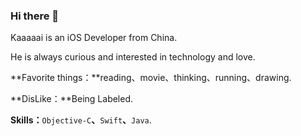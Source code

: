 ### Hi there 👋

Kaaaaai is an iOS Developer from China.

He is always curious and interested in technology and love.

**Favorite things：**reading、movie、thinking、running、drawing.

**DisLike：**Being Labeled.

**Skills：**`Objective-C`**、**`Swift`**、**`Java`.

<!--
**kaaaaai/kaaaaai** is a ✨ _special_ ✨ repository because its `README.md` (this file) appears on your GitHub profile.

Here are some ideas to get you started:

- 🔭 I’m currently working on ...
- 🌱 I’m currently learning ...
- 👯 I’m looking to collaborate on ...
- 🤔 I’m looking for help with ...
- 💬 Ask me about ...
- 📫 How to reach me: ...
- 😄 Pronouns: ...
- ⚡ Fun fact: ...
-->
